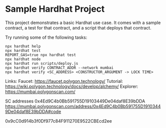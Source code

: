 # Sample Hardhat Project

This project demonstrates a basic Hardhat use case. It comes with a sample contract, a test for that contract, and a script that deploys that contract.

Try running some of the following tasks:

```shell
npx hardhat help
npx hardhat test
REPORT_GAS=true npx hardhat test
npx hardhat node
npx hardhat run scripts/deploy.js
npx hardhat verify CONTRACT_ADDR --network mumbai
npx hardhat verify <SC_ADDRESS> <CONSTRUCTOR_ARGUMENT -> LOCK TIME>
```

Links:
Faucet: https://faucet.polygon.technology/
Tutorial: https://wiki.polygon.technology/docs/develop/alchemy/
Explorer: https://mumbai.polygonscan.com/

SC addresses
0x4Ed9C4b0Bb591755D19103449De04daf8E39bDDA
https://mumbai.polygonscan.com/address/0x4Ed9C4b0Bb591755D19103449De04daf8E39bDDA#code

0x9cC0d914b3f0Df977c84F911270E9522CBEcd2ee
